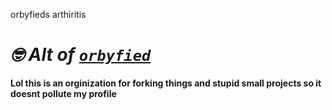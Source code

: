 orbyfieds arthiritis

# ***🤓 Alt of [`orbyfied`](https://github.com/orbyfied)***

**Lol this is an orginization for forking things and stupid small projects so it doesnt pollute my profile**
